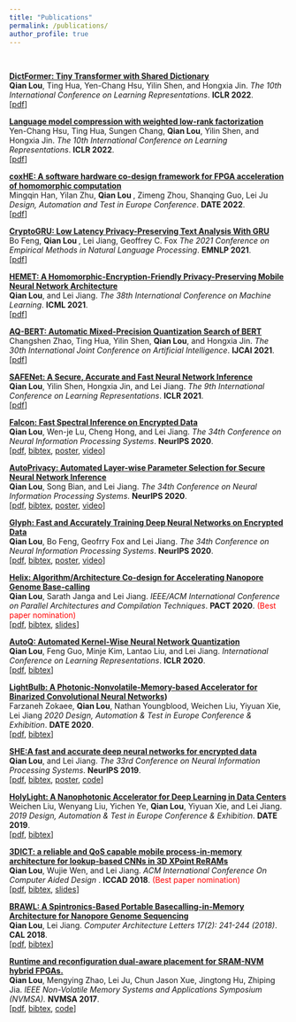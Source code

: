 ```yaml
---
title: "Publications"
permalink: /publications/
author_profile: true
---
```

<br>
<!---<b>Check my full publication list on [dblp](https://dblp.org/pid/207/3962.html) and [google scholar](https://scholar.google.com/citations?user=SBYgXLoAAAAJ&hl=en).</b> <br> --->


<b>[DictFormer: Tiny Transformer with Shared Dictionary](https://openreview.net/forum?id=GWQWAeE9EpB)</b> <br> 
<b>Qian Lou</b>, Ting Hua, Yen-Chang Hsu, Yilin Shen, and Hongxia Jin.
<i>The 10th International Conference on Learning Representations</i>. <b>ICLR 2022</b>. <br />
<span>[[pdf](https://openreview.net/forum?id=GWQWAeE9EpB)]</span> 

<b>[Language model compression with weighted low-rank factorization](https://openreview.net/forum?id=uPv9Y3gmAI5)</b> <br> 
Yen-Chang Hsu, Ting Hua, Sungen Chang, <b>Qian Lou</b>, Yilin Shen, and Hongxia Jin.
<i>The 10th International Conference on Learning Representations</i>. <b>ICLR 2022</b>. <br />
<span>[[pdf](https://openreview.net/forum?id=uPv9Y3gmAI5)]</span> 

<b>[coxHE: A software hardware co-design framework for FPGA acceleration of homomorphic computation](https://github.com/paper-link/unpublished-paper/blob/main/DATE2022-coxHE.pdf)</b> <br> 
Mingqin Han, Yilan Zhu, <b> Qian Lou </b>, Zimeng Zhou, Shanqing Guo, Lei Ju
<i>Design, Automation and Test in Europe Conference</i>. <b>DATE 2022</b>. <br />
<span>[[pdf](https://github.com/paper-link/unpublished-paper/blob/main/DATE2022-coxHE.pdf)]</span>


<b>[CryptoGRU: Low Latency Privacy-Preserving Text Analysis With GRU](https://arxiv.org/abs/2010.11796)</b> <br> 
Bo Feng, <b> Qian Lou </b>, Lei Jiang, Geoffrey C. Fox
<i>The 2021 Conference on Empirical Methods in Natural Language Processing</i>. <b>EMNLP 2021</b>. <br />
<span>[[pdf](https://arxiv.org/abs/2010.11796])]</span>


<b>[HEMET: A Homomorphic-Encryption-Friendly Privacy-Preserving Mobile
Neural Network Architecture](https://arxiv.org/pdf/2106.00038.pdf)</b> <br> 
<b> Qian Lou</b>, and Lei Jiang.
<i>The 38th International Conference on Machine Learning</i>. <b>ICML 2021</b>. <br />
<span>[[pdf](https://arxiv.org/pdf/2106.00038.pdf])]</span> 

<b>[AQ-BERT: Automatic Mixed-Precision Quantization Search of BERT](https://www.ijcai.org/proceedings/2021/0472.pdf)</b> <br> 
Changshen Zhao, Ting Hua, Yilin Shen, <b> Qian Lou</b>, and Hongxia Jin.
<i>The 30th International Joint Conference on Artificial Intelligence</i>. <b>IJCAI 2021</b>. <br />
<span>[[pdf](https://www.ijcai.org/proceedings/2021/0472.pdf])]</span> 

<b>[SAFENet: A Secure, Accurate and Fast Neural Network Inference](https://openreview.net/forum?id=Cz3dbFm5u-)</b> <br> 
<b>Qian Lou</b>, Yilin Shen, Hongxia Jin, and Lei Jiang.
<i>The 9th International Conference on Learning Representations</i>. <b>ICLR 2021</b>. <br />
<span>[[pdf](https://openreview.net/forum?id=Cz3dbFm5u-)]</span> 

<b>[Falcon: Fast Spectral Inference on Encrypted Data](https://papers.nips.cc/paper/2020/file/18fc72d8b8aba03a4d84f66efabce82e-Paper.pdf)</b> <br> 
<b>Qian Lou</b>, Wen-je Lu, Cheng Hong, and Lei Jiang.
<i>The 34th Conference on Neural Information Processing Systems</i>. <b>NeurIPS 2020</b>. <br />
<span>[[pdf](https://papers.nips.cc/paper/2020/file/18fc72d8b8aba03a4d84f66efabce82e-Paper.pdf), [bibtex](), [poster](), [video]()]</span> 

<b>[AutoPrivacy: Automated Layer-wise Parameter Selection for Secure Neural Network Inference](https://papers.nips.cc/paper/2020/file/6244b2ba957c48bc64582cf2bcec3d04-Paper.pdf)</b> <br> 
<b>Qian Lou</b>, Song Bian, and Lei Jiang.
<i>The 34th Conference on Neural Information Processing Systems</i>. <b>NeurIPS 2020</b>. <br />
<span>[[pdf](https://papers.nips.cc/paper/2020/file/6244b2ba957c48bc64582cf2bcec3d04-Paper.pdf), [bibtex](https://dblp.org/rec/journals/corr/abs-2006-04219.html?view=bibtex), [poster](), [video]()]</span> 

<b>[Glyph: Fast and Accurately Training Deep Neural Networks on Encrypted Data](https://proceedings.neurips.cc/paper/2020/hash/685ac8cadc1be5ac98da9556bc1c8d9e-Abstract.html)</b> <br> 
<b>Qian Lou</b>, Bo Feng, Geofrry Fox and Lei Jiang.
<i>The 34th Conference on Neural Information Processing Systems</i>. <b>NeurIPS 2020</b>. <br />
<span>[[pdf](https://proceedings.neurips.cc/paper/2020/hash/685ac8cadc1be5ac98da9556bc1c8d9e-Abstract.html), [bibtex](https://dblp.org/rec/journals/corr/abs-1911-07101.html?view=bibtex), [poster](), [video]()]</span> 

<b>[Helix: Algorithm/Architecture Co-design for Accelerating Nanopore Genome Base-calling](https://dl.acm.org/doi/abs/10.1145/3410463.3414626)</b> <br> 
<b>Qian Lou</b>, Sarath Janga and Lei Jiang.
<i>IEEE/ACM International Conference on Parallel Architectures and Compilation Techniques</i>. <b>PACT 2020</b>. <span style="color:red">(Best paper nomination)</span> <br />
<span>[[pdf](https://dl.acm.org/doi/abs/10.1145/3410463.3414626), [bibtex](https://dblp.org/rec/conf/IEEEpact/LouJ020.html?view=bibtex), [slides]()]</span> 

<b>[AutoQ: Automated Kernel-Wise Neural Network Quantization](https://openreview.net/forum?id=rygfnn4twS)</b> <br> 
<b>Qian Lou</b>, Feng Guo, Minje Kim, Lantao Liu, and Lei Jiang.
<i>International Conference on Learning Representations</i>. <b>ICLR 2020</b>. <br />
<span>[[pdf](https://openreview.net/pdf?id=rygfnn4twS), [bibtex](https://dblp.org/rec/conf/iclr/LouGKLJ20.html?view=bibtex)]</span> 

<b>[LightBulb: A Photonic-Nonvolatile-Memory-based Accelerator for Binarized Convolutional Neural Networks](https://ieeexplore.ieee.org/abstract/document/9116494))</b> <br> 
Farzaneh Zokaee, <b>Qian Lou</b>, Nathan Youngblood, Weichen Liu, Yiyuan Xie, Lei Jiang
<i>2020 Design, Automation & Test in Europe Conference & Exhibition</i>. <b>DATE 2020</b>. <br />
<span>[[pdf](https://ieeexplore.ieee.org/abstract/document/9116494), [bibtex](https://dblp.org/rec/conf/date/ZokaeeLYLXJ20.html?view=bibtex)]</span>

<b>[SHE:A fast and accurate deep neural networks for encrypted data](http://qianlou.github.io/publications/NeurIPS2019)</b> <br> 
<b>Qian Lou</b>, and Lei Jiang.
<i>The 33rd Conference on Neural Information Processing Systems</i>. <b>NeurIPS 2019</b>. <br />
<span>[[pdf](https://papers.nips.cc/paper/2019/file/56a3107cad6611c8337ee36d178ca129-Paper.pdf), [bibtex](https://dblp.org/rec/conf/nips/Lou019.html?view=bibtex), [poster](), [code](https://github.com/qianlou/SHE)]</span>

<!---<b>[A Fast and Accurate Privacy-Preserving Deep Neural Network Via Leveled TFHE and Logarithmic Data Representation](http://qianlou.github.io/publications/NeurIPS2019)</b> <br> 
<b>Qian Lou</b>, and Lei Jiang.
<i>The 36th International Conference on Machine Learning, workhop on security and privacy of machine learning.</i>. <b>ICML 2019 workshop</b>. <span style="color:blue">[[poster]](http://qianlou.github.io/files/ICML2019.pdf)</span>
--->
<b>[HolyLight: A Nanophotonic Accelerator for Deep Learning in Data Centers](http://qianlou.github.io/publications/DATE2019)</b> <br> 
Weichen Liu, Wenyang Liu, Yichen Ye, <b>Qian Lou</b>, Yiyuan Xie, and Lei Jiang.
<i>2019 Design, Automation & Test in Europe Conference & Exhibition</i>. <b>DATE 2019</b>. <br />
<span>[[pdf](https://ieeexplore.ieee.org/abstract/document/8715195), [bibtex](https://dblp.uni-trier.de/rec/conf/date/LiuLYLXJ19.html?view=bibtex)]</span>

<b>[3DICT: a reliable and QoS capable mobile process-in-memory architecture for lookup-based CNNs in 3D XPoint ReRAMs](http://qianlou.github.io/publications/ICCAD2018)</b> <br>
<b>Qian Lou</b>, Wujie Wen, and Lei Jiang.
<i>ACM International Conference On Computer Aided Design </i>. <b>ICCAD 2018</b>. <span style="color:red">(Best paper nomination)</span> <br />
<span>[[pdf](https://ieeexplore.ieee.org/stamp/stamp.jsp?tp=&arnumber=8587764), [bibtex](https://dblp.org/rec/conf/iccad/LouW018.html?view=bibtex), [slides](http://qianlou.github.io/files/ICCAD2018_SLIDE.pdf)]</span>


<b>[BRAWL: A Spintronics-Based Portable Basecalling-in-Memory Architecture for Nanopore Genome Sequencing](http://qianlou.github.io/publications/CAL2018)</b> <br>
<b>Qian Lou</b>, Lei Jiang.
<i>Computer Architecture Letters 17(2): 241-244 (2018)</i>. <b>CAL 2018</b>. <br />
<span>[[pdf](https://www.computer.org/csdl/journal/ca/2018/02/08540899/17D45VObpO9), [bibtex](https://www.computer.org/csdl/api/v1/citation/bibtex/journal/ca/2018/02/08540899)]</span>


<b>[Runtime and reconfiguration dual-aware placement for SRAM-NVM hybrid FPGAs.](http://qianlou.github.io/publications/NVMSA2017)</b><br>
<b>Qian Lou</b>, Mengying Zhao, Lei Ju, Chun Jason Xue, Jingtong Hu, Zhiping Jia.
<i>IEEE Non-Volatile Memory Systems and Applications Symposium (NVMSA).</i> <b>NVMSA 2017</b>. <br />
<span>[[pdf](https://ieeexplore.ieee.org/document/8064477), [bibtex](https://dblp.uni-trier.de/rec/conf/nvmsa/LouZJXHJ17.html?view=bibtex), [code](https://github.com/qianlou/NVMSA2017)]</span>




